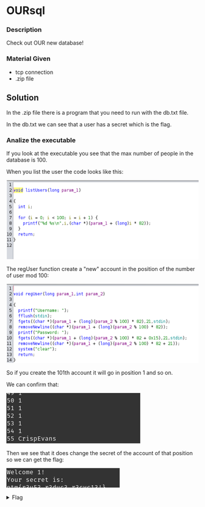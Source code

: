 # OURsql

### Description

Check out OUR new database!

### Material Given

- tcp connection
- .zip file

## Solution

In the .zip file there is a program that you need to run with the db.txt file.

In the db.txt we can see that a user has a secret which is the flag.

### Analize the executable

If you look at the executable you see that the max number of people in the database is 100.

When you list the user the code looks like this:

![Not important code lol](../imagines/userLIST.png)

The regUser function create a "new" account in the position of the number of user mod 100:

![Important code](../imagines/importantForSolve.png)

So if you create the 101th account it will go in position 1 and so on.

We can confirm that:

![Important for solve](../imagines/interestingDB.png)

Then we see that it does change the secret of the account of that position so we can get the flag:

![Important for solve](../imagines/gotFlaggedBOZO.png)

<details>

  <summary>Flag</summary>

ptm{r3u53_r3duc3_r3cyc13!}

</details>
